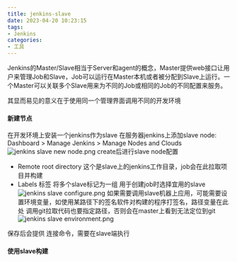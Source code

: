 ```yaml
---
title: jenkins-slave
date: 2023-04-20 10:23:15
tags:
- Jenkins
categories: 
- 工具
---
```

Jenkins的Master/Slave相当于Server和agent的概念，Master提供web接口让用户来管理Job和Slave，Job可以运行在Master本机或者被分配到Slave上运行。一个Master可以关联多个Slave用来为不同的Job或相同的Job的不同配置来服务。

其显而易见的意义在于使用同一个管理界面调用不同的开发环境 

#### 新建节点
在开发环境上安装一个jenkins作为slave
在服务器jenkins上添加slave node: Dashboard > Manage Jenkins > Manage Nodes and Clouds
![jenkins slave new node.png](http://tva1.sinaimg.cn/large/a60edd42gy1hdnlfa9w41j212t0la790.jpg)
create后进行slave node配置
+ Remote root directory 这个是slave上的jenkins工作目录，job会在此拉取项目并构建
+ Labels 标签 将多个slave标记为一组 用于创建job时选择宜用的slave
![jenkins slave configure.png](http://tva1.sinaimg.cn/large/a60edd42gy1hdnmsmo9l8j20yh0n8whn.jpg)
如果需要调用slave机器上应用，可能需要设置环境变量，如使用某路径下的签名软件对构建的程序打签名，路径变量在此处
调用git拉取代码也要指定路径，否则会在master上看到无法定位到git
![jenkins slave environment.png](http://tva1.sinaimg.cn/large/a60edd42gy1hdnmszd5tej21100s90xh.jpg)

保存后会提供 连接命令，需要在slave端执行

#### 使用slave构建